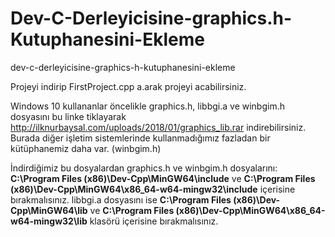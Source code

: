 # Dev-C-Derleyicisine-graphics.h-Kutuphanesini-Ekleme
dev-c-derleyicisine-graphics-h-kutuphanesini-ekleme


Projeyi indirip FirstProject.cpp a.arak projeyi acabilirsiniz.

Windows 10 kullananlar öncelikle graphics.h, libbgi.a ve winbgim.h dosyasını bu linke tiklayarak http://ilknurbaysal.com/uploads/2018/01/graphics_lib.rar indirebilirsiniz. Burada diğer işletim sistemlerinde kullanmadığımız fazladan bir kütüphanemiz daha var. (winbgim.h)

İndirdiğimiz bu dosyalardan graphics.h ve winbgim.h dosyalarını:
<b>C:\Program Files (x86)\Dev-Cpp\MinGW64\include</b> ve
<b>C:\Program Files (x86)\Dev-Cpp\MinGW64\x86_64-w64-mingw32\include</b> içerisine bırakmalısınız.
libbgi.a dosyasını ise
<b>C:\Program Files (x86)\Dev-Cpp\MinGW64\lib</b> ve
<b>C:\Program Files (x86)\Dev-Cpp\MinGW64\x86_64-w64-mingw32\lib</b> klasörü içerisine bırakmalısınız.
